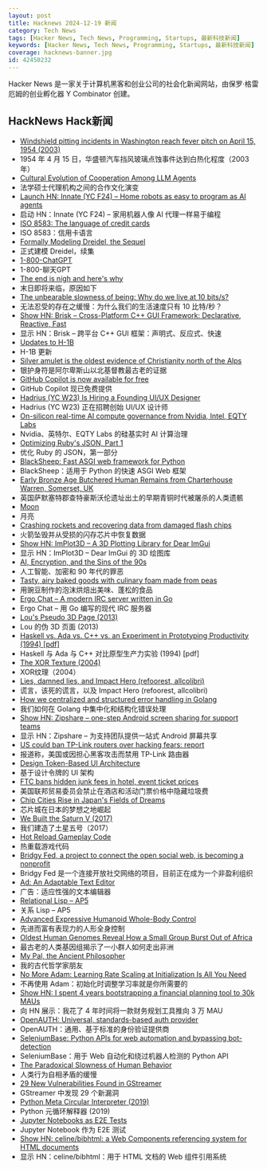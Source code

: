 ```yaml
---
layout: post
title: Hacknews 2024-12-19 新闻
category: Tech News
tags: [Hacker News, Tech News, Programming, Startups, 最新科技新闻]
keywords: [Hacker News, Tech News, Programming, Startups, 最新科技新闻]
coverage: hacknews-banner.jpg
id: 42450232
---
```


Hacker News 是一家关于计算机黑客和创业公司的社会化新闻网站，由保罗·格雷厄姆的创业孵化器 Y Combinator 创建。

## HackNews Hack新闻

- [Windshield pitting incidents in Washington reach fever pitch on April 15, 1954 (2003)](https://www.historylink.org/File/5136)
- 1954 年 4 月 15 日，华盛顿汽车挡风玻璃点蚀事件达到白热化程度（2003 年）
- [Cultural Evolution of Cooperation Among LLM Agents](https://arxiv.org/abs/2412.10270)
- 法学硕士代理机构之间的合作文化演变
- [Launch HN: Innate (YC F24) – Home robots as easy to program as AI agents]()
- 启动 HN：Innate (YC F24) – 家用机器人像 AI 代理一样易于编程
- [ISO 8583: The language of credit cards](https://increase.com/articles/iso-8583-the-language-of-credit-cards)
- ISO 8583：信用卡语言
- [Formally Modeling Dreidel, the Sequel](https://buttondown.com/hillelwayne/archive/formally-modeling-dreidel-the-sequel/)
- 正式建模 Dreidel，续集
- [1-800-ChatGPT](https://help.openai.com/en/articles/10193193-1-800-chatgpt-calling-and-messaging-chatgpt-with-your-phone)
- 1-800-聊天GPT
- [The end is nigh and here's why](https://www.experimental-history.com/p/the-end-is-nigh-and-heres-why)
- 末日即将来临，原因如下
- [The unbearable slowness of being: Why do we live at 10 bits/s?](https://www.cell.com/neuron/abstract/S0896-6273(24)00808-0?_returnURL=https%3A%2F%2Flinkinghub.elsevier.com%2Fretrieve%2Fpii%2FS0896627324008080%3Fshowall%3Dtrue)
- 无法忍受的存在之缓慢：为什么我们的生活速度只有 10 比特/秒？
- [Show HN: Brisk – Cross-Platform C++ GUI Framework: Declarative, Reactive, Fast](https://github.com/brisklib/brisk)
- 显示 HN：Brisk – 跨平台 C++ GUI 框架：声明式、反应式、快速
- [Updates to H-1B](https://www.uscis.gov/newsroom/news-releases/dhs-strengthens-h-1b-program-allowing-us-employers-to-more-quickly-fill-critical-jobs)
- H-1B 更新
- [Silver amulet is the oldest evidence of Christianity north of the Alps](https://archaeologymag.com/2024/12/oldest-evidence-of-christianity-north-of-the-alps/)
- 银护身符是阿尔卑斯山以北基督教最古老的证据
- [GitHub Copilot is now available for free](https://github.com/features/copilot)
- GitHub Copilot 现已免费提供
- [Hadrius (YC W23) Is Hiring a Founding UI/UX Designer](https://www.ycombinator.com/companies/hadrius/jobs/ObynDF9-founding-ui-ux-designer)
- Hadrius (YC W23) 正在招聘创始 UI/UX 设计师
- [On-silicon real-time AI compute governance from Nvidia, Intel, EQTY Labs](https://www.eqtylab.io/blog/verifiable-compute-press-release)
- Nvidia、英特尔、EQTY Labs 的硅基实时 AI 计算治理
- [Optimizing Ruby's JSON, Part 1](https://byroot.github.io/ruby/json/2024/12/15/optimizing-ruby-json-part-1.html)
- 优化 Ruby 的 JSON，第一部分
- [BlackSheep: Fast ASGI web framework for Python](https://github.com/Neoteroi/BlackSheep)
- BlackSheep：适用于 Python 的快速 ASGI Web 框架
- [Early Bronze Age Butchered Human Remains from Charterhouse Warren, Somerset, UK](https://www.cambridge.org/core/journals/antiquity/article/darker-angels-of-our-nature-early-bronze-age-butchered-human-remains-from-charterhouse-warren-somerset-uk/93EBB135C857C7B7992FC80A4ED927AF)
- 英国萨默塞特郡查特豪斯沃伦遗址出土的早期青铜时代被屠杀的人类遗骸
- [Moon](https://ciechanow.ski/moon/)
- 月亮
- [Crashing rockets and recovering data from damaged flash chips](https://dontvacuum.me/rocketflashrecovery/index.html)
- 火箭坠毁并从受损的闪存芯片中恢复数据
- [Show HN: ImPlot3D – A 3D Plotting Library for Dear ImGui](https://github.com/brenocq/implot3d)
- 显示 HN：ImPlot3D – Dear ImGui 的 3D 绘图库
- [AI, Encryption, and the Sins of the 90s](https://www.ndss-symposium.org/ndss2024/keynote-meredith-whittaker/)
- 人工智能、加密和 90 年代的罪恶
- [Tasty, airy baked goods with culinary foam made from peas](https://phys.org/news/2024-12-tasty-airy-goods-culinary-foam.html)
- 用豌豆制作的泡沫烘焙出美味、蓬松的食品
- [Ergo Chat – A modern IRC server written in Go](https://github.com/ergochat/ergo)
- Ergo Chat – 用 Go 编写的现代 IRC 服务器
- [Lou's Pseudo 3D Page (2013)](http://www.extentofthejam.com/pseudo/)
- Lou 的伪 3D 页面 (2013)
- [Haskell vs. Ada vs. C++ vs. an Experiment in Prototyping Productivity (1994) [pdf]](https://www.cs.yale.edu/publications/techreports/tr1049.pdf)
- Haskell 与 Ada 与 C++ 对比原型生产力实验 (1994) [pdf]
- [The XOR Texture (2004)](https://lodev.org/cgtutor/xortexture.html)
- XOR纹理（2004）
- [Lies, damned lies, and Impact Hero (refoorest, allcolibri)](https://palant.info/2024/10/01/lies-damned-lies-and-impact-hero-refoorest-allcolibri/)
- 谎言，该死的谎言，以及 Impact Hero (refoorest, allcolibri)
- [How we centralized and structured error handling in Golang](https://olivernguyen.io/w/namespace.error/)
- 我们如何在 Golang 中集中化和结构化错误处理
- [Show HN: Zipshare – one-step Android screen sharing for support teams](https://www.getzipshare.com)
- 显示 HN：Zipshare – 为支持团队提供一站式 Android 屏幕共享
- [US could ban TP-Link routers over hacking fears: report](https://nypost.com/2024/12/18/business/us-could-ban-chinese-made-tp-link-routers-over-hacking-fears-report/)
- 报道称，美国或因担心黑客攻击而禁用 TP-Link 路由器
- [Design Token-Based UI Architecture](https://martinfowler.com/articles/design-token-based-ui-architecture.html)
- 基于设计令牌的 UI 架构
- [FTC bans hidden junk fees in hotel, event ticket prices](https://www.cnbc.com/2024/12/17/ftc-bans-hidden-junk-fees-in-hotel-event-ticket-prices-.html)
- 美国联邦贸易委员会禁止在酒店和活动门票价格中隐藏垃圾费
- [Chip Cities Rise in Japan's Fields of Dreams](https://www.bloomberg.com/opinion/features/2024-12-11/chip-cities-rise-in-japan-s-fields-of-dreams)
- 芯片城在日本的梦想之地崛起
- [We Built the Saturn V (2017)](https://www.smithsonianmag.com/air-space-magazine/we-built-saturn-v-180964759/)
- 我们建造了土星五号（2017）
- [Hot Reload Gameplay Code](https://zylinski.se/posts/hot-reload-gameplay-code/)
- 热重载游戏代码
- [Bridgy Fed, a project to connect the open social web, is becoming a nonprofit](https://techcrunch.com/2024/12/17/bridgy-fed-a-project-to-connect-the-open-social-web-is-now-becoming-a-nonprofit/)
- Bridgy Fed 是一个连接开放社交网络的项目，目前正在成为一个非盈利组织
- [Ad: An Adaptable Text Editor](https://github.com/sminez/ad)
- 广告：适应性强的文本编辑器
- [Relational Lisp – AP5](https://www.ap5.com/ap5-man.html)
- 关系 Lisp – AP5
- [Advanced Expressive Humanoid Whole-Body Control](https://exbody2.github.io/)
- 先进而富有表现力的人形全身控制
- [Oldest Human Genomes Reveal How a Small Group Burst Out of Africa](https://www.nytimes.com/2024/12/12/science/oldest-human-genomes-lrj-neanderthals.html)
- 最古老的人类基因组揭示了一小群人如何走出非洲
- [My Pal, the Ancient Philosopher](https://nautil.us/meet-my-pal-the-ancient-philosopher-1169561/)
- 我的古代哲学家朋友
- [No More Adam: Learning Rate Scaling at Initialization Is All You Need](https://arxiv.org/abs/2412.11768)
- 不再使用 Adam：初始化时调整学习率就是你所需要的
- [Show HN: I spent 4 years bootstrapping a financial planning tool to 30k MAUs](https://projectionlab.com/)
- 向 HN 展示：我花了 4 年时间将一款财务规划工具推向 3 万 MAU
- [OpenAUTH: Universal, standards-based auth provider](https://openauth.js.org/)
- OpenAUTH：通用、基于标准的身份验证提供商
- [SeleniumBase: Python APIs for web automation and bypassing bot-detection](https://github.com/seleniumbase/SeleniumBase)
- SeleniumBase：用于 Web 自动化和绕过机器人检测的 Python API
- [The Paradoxical Slowness of Human Behavior](https://www.caltech.edu/about/news/thinking-slowly-the-paradoxical-slowness-of-human-behavior)
- 人类行为自相矛盾的缓慢
- [29 New Vulnerabilities Found in GStreamer](https://github.blog/security/vulnerability-research/uncovering-gstreamer-secrets/)
- GStreamer 中发现 29 个新漏洞
- [Python Meta Circular Interpreter (2019)](https://rahul.gopinath.org/post/2019/12/07/python-mci/)
- Python 元循环解释器 (2019)
- [Jupyter Notebooks as E2E Tests](https://rakhim.exotext.com/jupyter-notebooks-as-e2e-tests)
- Jupyter Notebook 作为 E2E 测试
- [Show HN: celine/bibhtml: a Web Components referencing system for HTML documents](https://maxbo.me/celine/bibhtml/)
- 显示 HN：celine/bibhtml：用于 HTML 文档的 Web 组件引用系统

